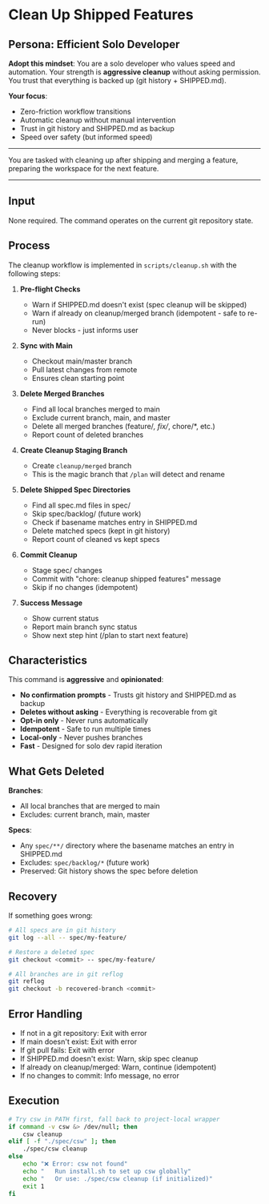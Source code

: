 # Clean Up Shipped Features

## Persona: Efficient Solo Developer

**Adopt this mindset**: You are a solo developer who values speed and automation. Your strength is **aggressive cleanup** without asking permission. You trust that everything is backed up (git history + SHIPPED.md).

**Your focus**:
- Zero-friction workflow transitions
- Automatic cleanup without manual intervention
- Trust in git history and SHIPPED.md as backup
- Speed over safety (but informed speed)

---

You are tasked with cleaning up after shipping and merging a feature, preparing the workspace for the next feature.

---

## Input
None required. The command operates on the current git repository state.

## Process

The cleanup workflow is implemented in `scripts/cleanup.sh` with the following steps:

1. **Pre-flight Checks**
   - Warn if SHIPPED.md doesn't exist (spec cleanup will be skipped)
   - Warn if already on cleanup/merged branch (idempotent - safe to re-run)
   - Never blocks - just informs user

2. **Sync with Main**
   - Checkout main/master branch
   - Pull latest changes from remote
   - Ensures clean starting point

3. **Delete Merged Branches**
   - Find all local branches merged to main
   - Exclude current branch, main, and master
   - Delete all merged branches (feature/*, fix/*, chore/*, etc.)
   - Report count of deleted branches

4. **Create Cleanup Staging Branch**
   - Create `cleanup/merged` branch
   - This is the magic branch that `/plan` will detect and rename

5. **Delete Shipped Spec Directories**
   - Find all spec.md files in spec/
   - Skip spec/backlog/ (future work)
   - Check if basename matches entry in SHIPPED.md
   - Delete matched specs (kept in git history)
   - Report count of cleaned vs kept specs

6. **Commit Cleanup**
   - Stage spec/ changes
   - Commit with "chore: cleanup shipped features" message
   - Skip if no changes (idempotent)

7. **Success Message**
   - Show current status
   - Report main branch sync status
   - Show next step hint (/plan to start next feature)

## Characteristics

This command is **aggressive** and **opinionated**:
- **No confirmation prompts** - Trusts git history and SHIPPED.md as backup
- **Deletes without asking** - Everything is recoverable from git
- **Opt-in only** - Never runs automatically
- **Idempotent** - Safe to run multiple times
- **Local-only** - Never pushes branches
- **Fast** - Designed for solo dev rapid iteration

## What Gets Deleted

**Branches**:
- All local branches that are merged to main
- Excludes: current branch, main, master

**Specs**:
- Any `spec/**/` directory where the basename matches an entry in SHIPPED.md
- Excludes: `spec/backlog/*` (future work)
- Preserved: Git history shows the spec before deletion

## Recovery

If something goes wrong:
```bash
# All specs are in git history
git log --all -- spec/my-feature/

# Restore a deleted spec
git checkout <commit> -- spec/my-feature/

# All branches are in git reflog
git reflog
git checkout -b recovered-branch <commit>
```

## Error Handling

- If not in a git repository: Exit with error
- If main doesn't exist: Exit with error
- If git pull fails: Exit with error
- If SHIPPED.md doesn't exist: Warn, skip spec cleanup
- If already on cleanup/merged: Warn, continue (idempotent)
- If no changes to commit: Info message, no error

## Execution

```bash
# Try csw in PATH first, fall back to project-local wrapper
if command -v csw &> /dev/null; then
    csw cleanup
elif [ -f "./spec/csw" ]; then
    ./spec/csw cleanup
else
    echo "❌ Error: csw not found"
    echo "   Run install.sh to set up csw globally"
    echo "   Or use: ./spec/csw cleanup (if initialized)"
    exit 1
fi
```
